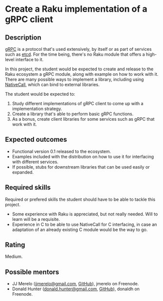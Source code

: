 Create a Raku implementation of a gRPC client
========================

Description
-----------

[gRPC](https://grpc.io/) is a protocol that's used extensively, by itself or as part of
services such as [etcd](https://etcd.io). For the time being, there's no Raku module that
offers a high-level interface to it.

In this project, the student would be expected to create and release
to the Raku ecosystem a gRPC module, along with example on how to work
with it. There are many possible ways to implement a library,
including
using [NativeCall](https://docs.raku.org/language/nativecall), which
can bind to external libraries.

The student would be expected to:

1. Study different implementations of gRPC client to come up with a
   implementation strategy.
2. Create a library that's able to perform basic gRPC functions.
3. As a bonus, create client libraries for some services such as gRPC
   that work with it.

Expected outcomes
-----------------

* Functional version 0.1 released to the ecosystem.
* Examples included with the distribution on how to use it for
  interfacing with different services.
* If possible, stubs for downstream libraries that can be used easily
  or expanded.


Required skills
---------------

Required or prefered skills the student should have to be able to
tackle this project.

* Some experience with Raku is appreciated, but not really
  needed. Will to learn will be a requisite.
* Experience in C to be able to use NativeCall for C interfacing, in
  case an adaptation of an already existing C module would be the way
  to go.


Rating
------

Medium.


Possible mentors
----------------

- JJ Merelo (jjmerelo@gmail.com, [GitHub](https://github.com/JJ)),
  jmerelo on Freenode.
- Donald Hunter (donald.hunter@gmail.com, [GitHub](https://github.com/donaldh)),
  donaldh on Freenode.

